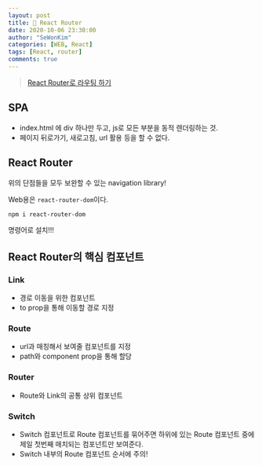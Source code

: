 ```yaml
---
layout: post
title: 🎢 React Router
date: 2020-10-06 23:30:00
author: "SeWonKim"
categories: [WEB, React]
tags: [React, router]
comments: true
---
```


> [React Router로 라우팅 하기](https://www.daleseo.com/react-router-basic/)

## SPA

- index.html 에 div 하나만 두고, js로 모든 부분을 동적 렌더링하는 것.
- 페이지 뒤로가기, 새로고침, url 활용 등을 할 수 없다.

## React Router

위의 단점들을 모두 보완할 수 있는 navigation library!

Web용은 `react-router-dom`이다.

```shell
npm i react-router-dom
```

명령어로 설치!!!

## React Router의 핵심 컴포넌트

### Link

- 경로 이동을 위한 컴포넌트
- to prop을 통해 이동할 경로 지정

### Route

- url과 매칭해서 보여줄 컴포넌트를 지정
- path와 component prop을 통해 할당

### Router

- Route와 Link의 공통 상위 컴포넌트

### Switch

- Switch 컴포넌트로 Route 컴포넌트를 묶어주면 하위에 있는 Route 컴포넌트 중에 제일 첫번째 매치되는 컴포넌트만 보여준다.
- Switch 내부의 Route 컴포넌트 순서에 주의!
